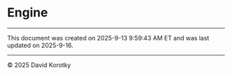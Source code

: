 # Engine

---

This document was created on 2025-9-13 9:59:43 AM ET and was last updated on 2025-9-16.

---

© 2025 David Korotky
